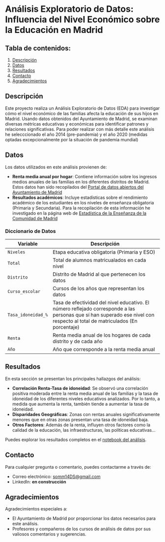 # Análisis Exploratorio de Datos: Influencia del Nivel Económico sobre la Educación en Madrid

## Tabla de contenidos:

1. [Descripción](#descripción)
2. [Datos](#datos)
3. [Resultados](#resultados)
4. [Contacto](#contacto)
5. [Agradecimientos](#agradecimientos)

## Descripción

Este proyecto realiza un Análisis Exploratorio de Datos (EDA) para investigar cómo el nivel económico de las familias afecta la educación de sus hijos en Madrid. Usando datos obtenidos del Ayuntamiento de Madrid, se examinan diversas métricas educativas y económicas para identificar patrones y relaciones significativas. Para poder realizar con más detalle este análisis he selecccionado el año 2014 (pre-pandemia) y el año 2020 (medidas optadas excepcionalmente por la situación de pandemia mundial)

## Datos

Los datos utilizados en este análisis provienen de:

- **Renta media anual por hogar**: Contiene información sobre los ingresos medios anuales de las familias en los diferentes distritos de Madrid. Estos datos han sido recopilados del [Portal de datos abiertos del Ayuntamiento de Madrid](https://datos.madrid.es/)
- **Resultados académicos**: Incluye estadísticas sobre el rendimiento académico de los estudiantes en los niveles de enseñanza obligatoria (Primaria y Secundaria). Para la recopilación de esta información he investigado en la página web de [Estadística de la Enseñanza de la Comunidad de Madrid](https://estadisticas.educa.madrid.org/)

### Diccionario de Datos

|Variable|Descripción|
|-|-|
|`Niveles`|Etapa educativa obligatoria (Primaria y ESO)|
|`Total`|Total de alumnos matricualados en cada nivel|
|`Distrito`|Distrito de Madrid al que pertenecen los datos|
|`Curso_escolar`|Cursos de los años que representan los datos|
|`Tasa_idoneidad_%`|Tasa de efectividad del nivel educativo. El número reflejado corresponde a las personas que sí han superado ese nivel con respecto al total de matriculados (En porcentaje)|
|`Renta`|Renta media anual de los hogares de cada distrito y de cada año|
|`Año`|Año que corresponde a la renta media anual|

## Resultados

En esta sección se presentan los principales hallazgos del análisis:

- **Correlación Renta-Tasa de idoneidad**: Se observó una correlación positiva moderada entre la renta media anual de las familias y la tasa de idoneidad de los diferentes niveles educativos analizados. Por lo tanto, a medida que aumenta la renta, también tiende a aumentar la tasa de idoneidad.
- **Disparidades Geográficas**: Zonas con rentas anuales significativamente menores que en otras zonas presentan una tasa de idoneidad baja.
- **Otros Factores**: Además de la renta, influyen otros factores como la calidad de la educación, las infraestructuras, las políticas educativas...

Puedes explorar los resultados completos en el [notebook del análisis](./main.ipynb).

## Contacto

Para cualquier pregunta o comentario, puedes contactarme a través de:

- Correo electrónico: somm14DS@gmail.com
- LinkedIn: **en construcción**

## Agradecimientos

Agradecimientos especiales a:

- El Ayuntamiento de Madrid por proporcionar los datos necesarios para este análisis.
- Profesores y compañeros de los cursos de análisis de datos por sus valiosos comentarios y sugerencias.
